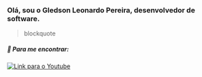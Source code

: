 ### Olá, sou o Gledson Leonardo Pereira, desenvolvedor de software.

> blockquote

##### 💬 Para me encontrar:
[![Link para o Youtube](https://img.shields.io/badge/YouTube-FF0000?style=for-the-badge&logo=youtube&logoColor=white)](https://www.youtube.com/@gledsonlp-dev)
